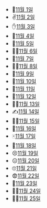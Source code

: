 - 👊[11월 1일](11.1_project.md)
- ✌️[11월 2일](11.2_project.md)
- ✋[11월 3일](11.3_project.md)
- 🖖[11월 4일](11.4_project.md)
- 🤑[11월 5일](11.5_자습.md)
- 👨‍🚒[11월 6일](11.6_자습.md)
- 🎩[11월 7일](11.7_project.md)
- 👨‍⚖️[11월 8일](11.8_project.md)
- 🦷[11월 9일](11.9_project.md)
- 👲[11월 10일](11.10_project.md)
- 💍[11월 11일](11.11_project.md)
- 🦃[11월 12일](11.12_자습.md)
- 🤦‍♂️[11월 13일](11.13_자습.md)
- ✍️[11월 14일](11.14_project.md)
- 👨‍🦽[11월 15일](11.15_project.md)
- 🚉[11월 16일](11.16_project.md)
- 🀄[11월 17일](11.17_project.md)
- 🦑[11월 18일](11.18_project.md)
- 😣[11월 19일](11.19_project.md)
- 😑[11월 20일](11.20_자습.md)
- 🙄[11월 21일](11.21_project.md)
- 😨[11월 22일](11.22_project.md)
- 🐌[11월 23일](11.23_project.md)
- 🙋‍♂️[11월 24일](11.24_project.md)
- 🙋‍♀️[11월 25일](11.25_project.md)
